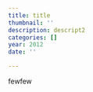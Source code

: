 ```yaml
---
title: title
thumbnail: ''
description: descript2
categories: []
year: 2012
date: ''

---
```

fewfew